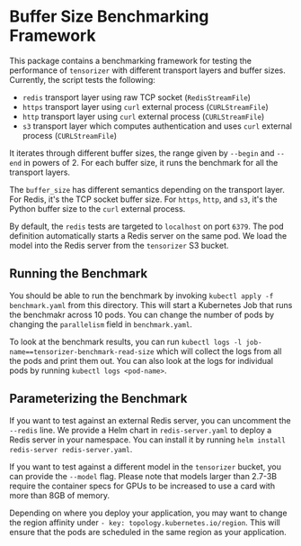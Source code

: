 Buffer Size Benchmarking Framework
==================================
This package contains a benchmarking framework for testing the performance of
`tensorizer` with different transport layers and buffer sizes. Currently, the
script tests the following:

* `redis` transport layer using raw TCP socket (`RedisStreamFile`)
* `https` transport layer using `curl` external process (`CURLStreamFile`)
* `http` transport layer using `curl` external process (`CURLStreamFile`)
* `s3` transport layer which computes authentication and uses `curl` external
  process (`CURLStreamFile`)

It iterates through different buffer sizes, the range given by `--begin` and 
`--end` in powers of 2. For each buffer size, it runs the benchmark for all the
transport layers.

The `buffer_size` has different semantics depending on the transport layer. For
Redis, it's the TCP socket buffer size. For `https`, `http`, and `s3`, it's the
Python buffer size to the `curl` external process.

By default, the `redis` tests are targeted to `localhost` on port `6379`. The
pod definition automatically starts a Redis server on the same pod. We load the
model into the Redis server from the `tensorizer` S3 bucket.

Running the Benchmark
---------------------
You should be able to run the benchmark by invoking `kubectl apply -f benchmark.yaml`
from this directory. This will start a Kubernetes Job that runs the benchmakr across
10 pods. You can change the number of pods by changing the `parallelism` field in
`benchmark.yaml`.

To look at the benchmark results, you can run `kubectl logs -l job-name==tensorizer-benchmark-read-size`
which will collect the logs from all the pods and print them out. You can also
look at the logs for individual pods by running `kubectl logs <pod-name>`.

Parameterizing the Benchmark
----------------------------
If you want to test against an external Redis server, you can uncomment the
`--redis` line. We provide a Helm chart in `redis-server.yaml` to deploy a
Redis server in your namespace. You can install it by running `helm install
redis-server redis-server.yaml`.

If you want to test against a different model in the `tensorizer` bucket,
you can provide the `--model` flag. Please note that models larger than 2.7-3B
require the container specs for GPUs to be increased to use a card with more
than 8GB of memory.

Depending on where you deploy your application, you may want to change the
region affinity under `- key: topology.kubernetes.io/region`. This will
ensure that the pods are scheduled in the same region as your application.